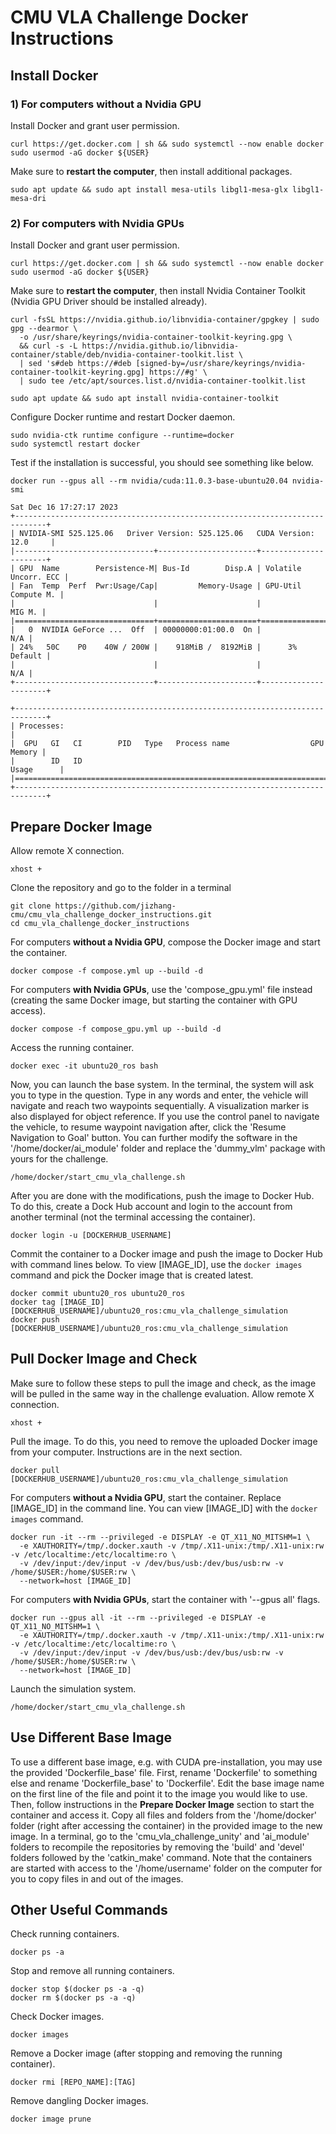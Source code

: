 # CMU VLA Challenge Docker Instructions

## Install Docker

### 1) For computers without a Nvidia GPU

Install Docker and grant user permission.
```
curl https://get.docker.com | sh && sudo systemctl --now enable docker
sudo usermod -aG docker ${USER}
```
Make sure to **restart the computer**, then install additional packages.
```
sudo apt update && sudo apt install mesa-utils libgl1-mesa-glx libgl1-mesa-dri
```

### 2) For computers with Nvidia GPUs

Install Docker and grant user permission.
```
curl https://get.docker.com | sh && sudo systemctl --now enable docker
sudo usermod -aG docker ${USER}
```
Make sure to **restart the computer**, then install Nvidia Container Toolkit (Nvidia GPU Driver
should be installed already).

```
curl -fsSL https://nvidia.github.io/libnvidia-container/gpgkey | sudo gpg --dearmor \
  -o /usr/share/keyrings/nvidia-container-toolkit-keyring.gpg \
  && curl -s -L https://nvidia.github.io/libnvidia-container/stable/deb/nvidia-container-toolkit.list \
  | sed 's#deb https://#deb [signed-by=/usr/share/keyrings/nvidia-container-toolkit-keyring.gpg] https://#g' \
  | sudo tee /etc/apt/sources.list.d/nvidia-container-toolkit.list
```
```
sudo apt update && sudo apt install nvidia-container-toolkit
```
Configure Docker runtime and restart Docker daemon.
```
sudo nvidia-ctk runtime configure --runtime=docker
sudo systemctl restart docker
```
Test if the installation is successful, you should see something like below.
```
docker run --gpus all --rm nvidia/cuda:11.0.3-base-ubuntu20.04 nvidia-smi
```
```
Sat Dec 16 17:27:17 2023       
+-----------------------------------------------------------------------------+
| NVIDIA-SMI 525.125.06   Driver Version: 525.125.06   CUDA Version: 12.0     |
|-------------------------------+----------------------+----------------------+
| GPU  Name        Persistence-M| Bus-Id        Disp.A | Volatile Uncorr. ECC |
| Fan  Temp  Perf  Pwr:Usage/Cap|         Memory-Usage | GPU-Util  Compute M. |
|                               |                      |               MIG M. |
|===============================+======================+======================|
|   0  NVIDIA GeForce ...  Off  | 00000000:01:00.0  On |                  N/A |
| 24%   50C    P0    40W / 200W |    918MiB /  8192MiB |      3%      Default |
|                               |                      |                  N/A |
+-------------------------------+----------------------+----------------------+
                                                                               
+-----------------------------------------------------------------------------+
| Processes:                                                                  |
|  GPU   GI   CI        PID   Type   Process name                  GPU Memory |
|        ID   ID                                                   Usage      |
|=============================================================================|
+-----------------------------------------------------------------------------+
```

## Prepare Docker Image

Allow remote X connection.
```
xhost +
```
Clone the repository and go to the folder in a terminal
```
git clone https://github.com/jizhang-cmu/cmu_vla_challenge_docker_instructions.git
cd cmu_vla_challenge_docker_instructions
```
For computers **without a Nvidia GPU**, compose the Docker image and start the container.
```
docker compose -f compose.yml up --build -d
```
For computers **with Nvidia GPUs**, use the 'compose_gpu.yml' file instead (creating the same Docker image, but starting the container with GPU access).
```
docker compose -f compose_gpu.yml up --build -d
```
Access the running container.
```
docker exec -it ubuntu20_ros bash
```
Now, you can launch the base system. In the terminal, the system will ask you to type in the question. Type in any words and enter, the vehicle will navigate and reach two waypoints sequentially. A visualization marker is also displayed for object reference. If you use the control panel to navigate the vehicle, to resume waypoint navigation after, click the 'Resume Navigation to Goal' button. You can further modify the software in the '/home/docker/ai_module' folder and replace the 'dummy_vlm' package with yours for the challenge.
```
/home/docker/start_cmu_vla_challenge.sh
```
After you are done with the modifications, push the image to Docker Hub. To do this, create a Dock Hub account and login to the account from another terminal (not the terminal accessing the container).
```
docker login -u [DOCKERHUB_USERNAME]
```
Commit the container to a Docker image and push the image to Docker Hub with command lines below. To view [IMAGE_ID], use the ``docker images`` command and pick the Docker image that is created latest.
```
docker commit ubuntu20_ros ubuntu20_ros
docker tag [IMAGE_ID] [DOCKERHUB_USERNAME]/ubuntu20_ros:cmu_vla_challenge_simulation
docker push [DOCKERHUB_USERNAME]/ubuntu20_ros:cmu_vla_challenge_simulation
```

## Pull Docker Image and Check

Make sure to follow these steps to pull the image and check, as the image will be pulled in the same way in the challenge evaluation. Allow remote X connection.
```
xhost +
```
Pull the image. To do this, you need to remove the uploaded Docker image from your computer. Instructions are in the next section.
```
docker pull [DOCKERHUB_USERNAME]/ubuntu20_ros:cmu_vla_challenge_simulation
```
For computers **without a Nvidia GPU**, start the container. Replace [IMAGE_ID] in the command line. You can view [IMAGE_ID] with the ``docker images`` command.
```
docker run -it --rm --privileged -e DISPLAY -e QT_X11_NO_MITSHM=1 \
  -e XAUTHORITY=/tmp/.docker.xauth -v /tmp/.X11-unix:/tmp/.X11-unix:rw -v /etc/localtime:/etc/localtime:ro \
  -v /dev/input:/dev/input -v /dev/bus/usb:/dev/bus/usb:rw -v /home/$USER:/home/$USER:rw \
  --network=host [IMAGE_ID]
```
For computers **with Nvidia GPUs**, start the container with '--gpus all' flags.
```
docker run --gpus all -it --rm --privileged -e DISPLAY -e QT_X11_NO_MITSHM=1 \
  -e XAUTHORITY=/tmp/.docker.xauth -v /tmp/.X11-unix:/tmp/.X11-unix:rw -v /etc/localtime:/etc/localtime:ro \
  -v /dev/input:/dev/input -v /dev/bus/usb:/dev/bus/usb:rw -v /home/$USER:/home/$USER:rw \
  --network=host [IMAGE_ID]
```
Launch the simulation system.
```
/home/docker/start_cmu_vla_challenge.sh
```

## Use Different Base Image

To use a different base image, e.g. with CUDA pre-installation, you may use the provided 'Dockerfile_base' file. First, rename 'Dockerfile' to something else and rename 'Dockerfile_base' to 'Dockerfile'. Edit the base image name on the first line of the file and point it to the image you would like to use. Then, follow instructions in the **Prepare Docker Image** section to start the container and access it. Copy all files and folders from the '/home/docker' folder (right after accessing the container) in the provided image to the new image. In a terminal, go to the 'cmu_vla_challenge_unity' and 'ai_module' folders to recompile the repositories by removing the 'build' and 'devel' folders followed by the 'catkin_make' command. Note that the containers are started with access to the '/home/username' folder on the computer for you to copy files in and out of the images.

## Other Useful Commands

Check running containers.
```
docker ps -a
```
Stop and remove all running containers.
```
docker stop $(docker ps -a -q)
docker rm $(docker ps -a -q)
```
Check Docker images.
```
docker images
```
Remove a Docker image (after stopping and removing the running container).
```
docker rmi [REPO_NAME]:[TAG]
```
Remove dangling Docker images.
```
docker image prune
```
